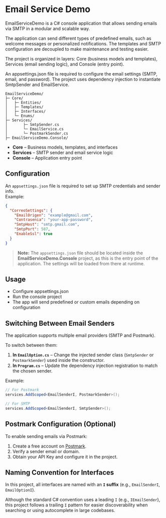 
# Email Service Demo

EmailServiceDemo is a C# console application that allows sending emails via SMTP in a modular and scalable way.

The application can send different types of predefined emails, such as welcome messages or personalized notifications. The templates and SMTP configuration are decoupled to make maintenance and testing easier.

The project is organized in layers: Core (business models and templates), Services (email sending logic), and Console (entry point).

An appsettings.json file is required to configure the email settings (SMTP, email, and password). The project uses dependency injection to instantiate SmtpSender and EmailService.

```
EmailServiceDemo/
├─ Core/
│   ├─ Entities/
│   ├─ Templates/
│   ├─ Interfaces/
│   └─ Enums/
├─ Services/
│       ├─ SmtpSender.cs 
│       └─ EmailService.cs
│       └─ PostmarkSender.cs
├─ EmailServiceDemo.Console/

```


- **Core** – Business models, templates, and interfaces  
- **Services** – SMTP sender and email service logic  
- **Console** – Application entry point  

## Configuration

An `appsettings.json` file is required to set up SMTP credentials and sender info.  
Example:

```json
{
  "CorreoSettings": {
    "EmailOrigen": "example@gmail.com",
    "Contrasenia": "your-app-password",
    "SmtpHost": "smtp.gmail.com",
    "SmtpPort": 587,
    "EnableSsl": true
  }
}
```
> **Note:** The `appsettings.json` file should be located inside the **EmailServiceDemo.Console** project, as this is the entry point of the application. The settings will be loaded from there at runtime.


## Usage

- Configure appsettings.json
- Run the console project
- The app will send predefined or custom emails depending on configuration


## Switching Between Email Senders

The application supports multiple email providers (SMTP and Postmark).

To switch between them:

1. **In `EmailOption.cs`** – Change the injected sender class (`SmtpSender` or `PostmarkSender`) used inside the constructor.
2. **In `Program.cs`** – Update the dependency injection registration to match the chosen sender.

Example:
```csharp
// For Postmark
services.AddScoped<EmailSenderI, PostmarkSender>();

// For SMTP
services.AddScoped<EmailSenderI, SmtpSender>();
```

## Postmark Configuration (Optional)

To enable sending emails via Postmark:

1. Create a free account on <a href="https://postmarkapp.com/" target="_blank">Postmark</a>.
2. Verify a sender email or domain.
3. Obtain your API Key and configure it in the project.

## Naming Convention for Interfaces

In this project, all interfaces are named with an **`I` suffix** (e.g., `EmailSenderI`, `EmailOptionI`).

Although the standard C# convention uses a leading `I` (e.g., `IEmailSender`), this project follows a trailing `I` pattern for easier discoverability when searching or using autocomplete in large codebases.

